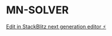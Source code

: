 # MN-SOLVER

[Edit in StackBlitz next generation editor ⚡️](https://stackblitz.com/~/github.com/dspraneeth07/MN-SOLVER)
